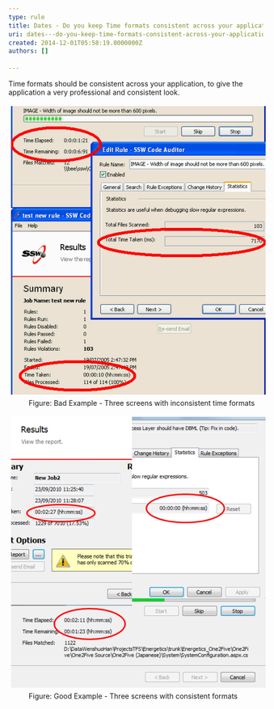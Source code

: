 ```yaml
---
type: rule
title: Dates - Do you keep Time formats consistent across your application?
uri: dates---do-you-keep-time-formats-consistent-across-your-application
created: 2014-12-01T05:58:19.0000000Z
authors: []

---
```


 
Time formats should be consistent across your application, to give the                      application a very professional and consistent look.
 <dl class="badImage"><dt> 
      <img alt="Bad Example" src="../../assets/BadExampleTP.gif" style="margin:5px;width:550px;">
   </dt><dd> Figure: Bad Example - Three screens with inconsistent time formats</dd></dl><dl class="goodImage"><dt> 
      <img alt="Good Example" src="../../assets/GoodExampleTP.gif" style="margin:5px;">
   </dt><dd> Figure: Good Example - Three screens with consistent formats</dd></dl>

